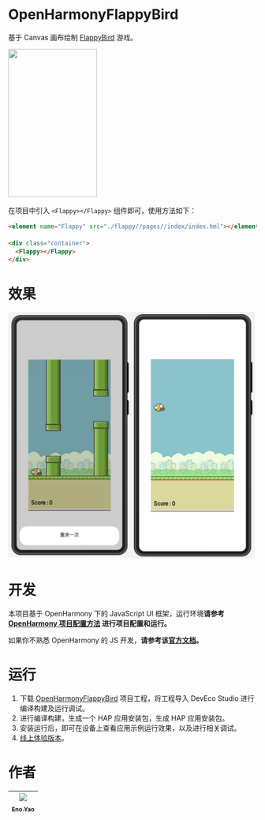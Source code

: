 # OpenHarmonyFlappyBird

基于 Canvas 画布绘制 [FlappyBird](https://gitee.com/wscats/OpenHarmonyFlappyBird) 游戏。

<img width="180" height="300px" src="./screenshots/3.gif" />

在项目中引入 `<Flappy></Flappy>` 组件即可，使用方法如下：

```html
<element name="Flappy" src="./flappy//pages//index/index.hml"></element>

<div class="container">
  <Flappy></Flappy>
</div>
```

# 效果

<img width="250" align="left" src="./screenshots/1.png" />
<img width="250" src="./screenshots/2.png" />

# 开发

本项目基于 OpenHarmony 下的 JavaScript UI 框架，运行环境**请参考 [OpenHarmony 项目配置方法](https://gitee.com/isrc_ohos/ultimate-harmony-reference/blob/master/OpenHarmony%20JS%E9%A1%B9%E7%9B%AE%E5%BC%80%E5%8F%91%E6%B5%81%E7%A8%8B.md) 进行项目配置和运行。**

如果你不熟悉 OpenHarmony 的 JS 开发，**请参考该[官方文档](https://developer.harmonyos.com/cn/docs/documentation/doc-references/js-apis-overview-0000001056361791)。**

# 运行

1. 下载 [OpenHarmonyFlappyBird](https://gitee.com/wscats/OpenHarmonyFlappyBird) 项目工程，将工程导入 DevEco Studio 进行编译构建及运行调试。
2. 进行编译构建，生成一个 HAP 应用安装包，生成 HAP 应用安装包。
3. 安装运行后，即可在设备上查看应用示例运行效果，以及进行相关调试。
4. [线上体验版本](https://wscats.github.io/flappy/html/index.html)。

# 作者

| [<img src="https://avatars1.githubusercontent.com/u/17243165?s=460&v=4" width="60px;"/><br /><sub>Eno Yao</sub>](https://gitee.com/wscats) |
| ------------------------------------------------------------------------------------------------------------------------------------------ |
